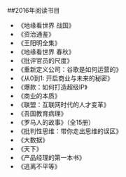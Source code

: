 ##2016年阅读书目

- 《地缘看世界 战国》
- 《资治通鉴》
- 《王阳明全集》
- 《地缘看世界 春秋》
- 《批评官员的尺度》
- 《重新定义公司：谷歌是如何运营的》
- 《从0到1: 开启商业与未来的秘密》
- 《爆款：如何打造超级IP》
- 《商业的本质》
- 《联盟：互联网时代的人才变革》
- 《吾国教育病理》
- 《罗马人的故事》（全15册）
- 《批判性思维：带你走出思维的误区》
- 《大数据》
- 《天下》
- 《产品经理的第一本书》
- 《逃离不平等》
